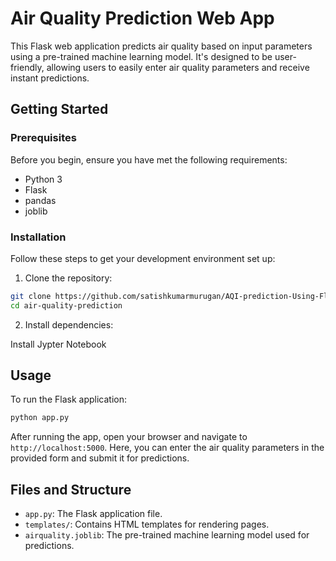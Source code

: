 
# Air Quality Prediction Web App

This Flask web application predicts air quality based on input parameters using a pre-trained machine learning model. It's designed to be user-friendly, allowing users to easily enter air quality parameters and receive instant predictions.

## Getting Started

### Prerequisites

Before you begin, ensure you have met the following requirements:

- Python 3
- Flask
- pandas
- joblib

### Installation

Follow these steps to get your development environment set up:

1. Clone the repository:

```bash
git clone https://github.com/satishkumarmurugan/AQI-prediction-Using-Flask-Web-App/
cd air-quality-prediction
```

2. Install dependencies:

Install Jypter Notebook

## Usage

To run the Flask application:

```bash
python app.py
```

After running the app, open your browser and navigate to `http://localhost:5000`. Here, you can enter the air quality parameters in the provided form and submit it for predictions.

## Files and Structure

- `app.py`: The Flask application file.
- `templates/`: Contains HTML templates for rendering pages.
- `airquality.joblib`: The pre-trained machine learning model used for predictions.


